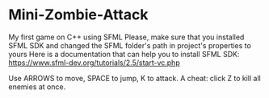 # Mini-Zombie-Attack
My first game on C++ using SFML
Please, make sure that you installed SFML SDK and changed the SFML folder's path in project's properties to yours
Here is a documentation that can help you to install SFML SDK:
https://www.sfml-dev.org/tutorials/2.5/start-vc.php

Use ARROWS to move, SPACE to jump, K to attack.
A cheat: click Z to kill all enemies at once.


